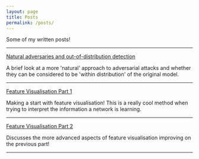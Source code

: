 ```yaml
---
layout: page
title: Posts
permalink: /posts/
---
```


Some of my written posts!

---

[Natural adversaries and out-of-distribution detection](../research/ai/adversarial-attacks/out-of-distribution/2021/10/21/natural-adv-ood.html)

A brief look at a more 'natural' approach to adversarial attacks and whether they can be considered to be 'within distribution' of the original model.

---

[Feature Visualisation Part 1](../research/ai/interpretability/feature-vis/2024/01/03/unreg_feature_extract.html)

Making a start with feature visualisation! This is a really cool method when trying to interpret the information a network is learning.

---

[Feature Visualisation Part 2](../research/ai/interpretability/feature-vis/2024/01/04/reg-feature-extract.html)

Discusses the more advanced aspects of feature visualisation improving on the previous part!

---
